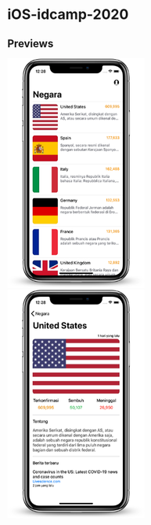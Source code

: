 # iOS-idcamp-2020

## Previews
<img src="https://github.com/sseno/iOS-idcamp-2020/blob/master/Submission/screenshots/home.png" width="280" height="467" title="Home"> <img src="https://github.com/sseno/iOS-idcamp-2020/blob/master/Submission/screenshots/detail.png" width="280" height="465" title="Detail">
